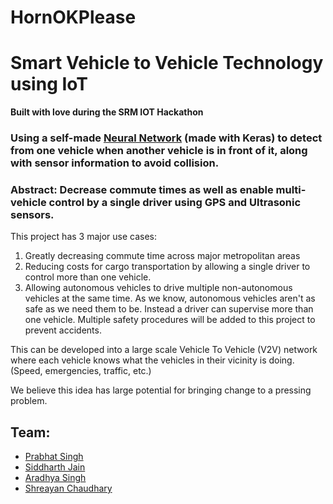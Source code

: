 # HornOKPlease

# Smart Vehicle to Vehicle Technology using IoT

**Built with love during the SRM IOT Hackathon**

### Using a self-made [Neural Network](https://github.com/SidJain1412/HornOKPlease/blob/master/ImageRecognition/Final/TrainCar.ipynb) (made with Keras) to detect from one vehicle when another vehicle is in front of it, along with sensor information to avoid collision.

### Abstract: Decrease commute times as well as enable multi-vehicle control by a single driver using GPS and Ultrasonic sensors.

This project has 3 major use cases:
1. Greatly decreasing commute time across major metropolitan areas
2. Reducing costs for cargo transportation by allowing a single driver to control more than one vehicle.
3. Allowing autonomous vehicles to drive multiple non-autonomous vehicles at the same time.
As we know, autonomous vehicles aren't as safe as we need them to be. Instead a driver can supervise more than one vehicle. Multiple safety procedures will be added to this project to prevent accidents.

This can be developed into a large scale Vehicle To Vehicle (V2V) network where each vehicle knows what the vehicles in their vicinity is doing. (Speed, emergencies, traffic, etc.)

We believe this idea has large potential for bringing change to a pressing problem.

## Team:
* [Prabhat Singh](https://github.com/prabhatdev "Logo Title Text 1")
* [Siddharth Jain](https://github.com/SidJain1412)
* [Aradhya Singh](https://github.com/aradhyas)
* [Shreayan Chaudhary](https://github.com/shreayan98c)
